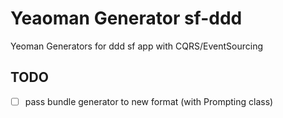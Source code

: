 # Yeaoman Generator sf-ddd
Yeoman Generators for ddd sf app with CQRS/EventSourcing

## TODO

- [ ] pass bundle generator to new format (with Prompting class)
